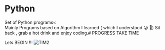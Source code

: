 # Python
Set of Python programs&lt; <br>
Mainly Programs based on Algorithm I learned ( which I understood 😜 😬) Sit back , grab a hot drink and enjoy coding.# PROGRESS TAKE TIME

Lets BEGIN !!!
![TIM2](https://user-images.githubusercontent.com/53579216/124279509-373f3080-db65-11eb-8b35-237ef307a19b.gif)

